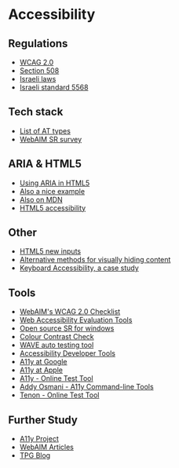 Accessibility
================

Regulations
------------

- [WCAG 2.0](https://www.w3.org/TR/WCAG20/)
- [Section 508](https://www.section508.gov/)
- [Israeli laws](http://index.justice.gov.il/Units/NetzivutShivyon/MercazHameidaLenegishut/HakikatNegishut/HukimTakanotUtkanim/Pages/HukTakUtkanSHERUT.aspx)
- [Israeli standard 5568](http://index.justice.gov.il/Units/NetzivutShivyon/Kvatzim/1395_Teken5568NegishutAtareiInternet.pdf)

Tech stack
-----------

- [List of AT types](http://www.microsoft.com/enable/at/types.aspx)
- [WebAIM SR survey](http://webaim.org/projects/screenreadersurvey/)

ARIA & HTML5
-------------

- [Using ARIA in HTML5](http://rawgit.com/w3c/aria-in-html/master/index.html)
- [Also a nice example](http://mcdlr.com/wai-aria-cheatsheet/)
- [Also on MDN](https://developer.mozilla.org/en-US/docs/Web/Accessibility/ARIA)
- [HTML5 accessibility](http://www.html5accessibility.com/)

Other
-------

- [HTML5 new inputs](http://webaim.org/blog/future-web-accessibility-new-input-types-in-html5/)
- [Alternative methods for visually hiding content](http://adaptivethemes.com/using-css-clip-as-an-accessible-method-of-hiding-content)
- [Keyboard Accessibility, a case study](https://snook.ca/archives/accessibility_and_usability/keyboard-accessibility-for-web-apps)

Tools
-------

- [WebAIM's WCAG 2.0 Checklist](http://webaim.org/standards/wcag/checklist)
- [Web Accessibility Evaluation Tools](https://www.w3.org/WAI/ER/tools/)
- [Open source SR for windows](http://www.nvaccess.org/)
- [Colour Contrast Check](https://snook.ca/technical/colour_contrast/colour.html#fg=33FF33,bg=333333)
- [WAVE auto testing tool](http://wave.webaim.org/)
- [Accessibility Developer Tools](https://github.com/GoogleChrome/accessibility-developer-tools)
- [A11y at Google](http://www.google.cm/accessibility/for-developers.html)
- [A11y at Apple](http://www.apple.com/accessibility/)
- [A11y - Online Test Tool](http://a11y-app.herokuapp.com/)
- [Addy Osmani - A11y Command-line Tools](https://addyosmani.com/a11y/)
- [Tenon - Online Test Tool](https://tenon.io/)

Further Study
---------------

- [A11y Project](http://a11yproject.com/)
- [WebAIM Articles](http://webaim.org/articles/)
- [TPG Blog](https://www.paciellogroup.com/blog/)
